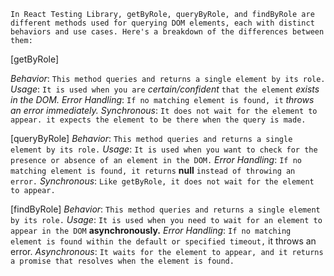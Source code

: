 `In React Testing Library, getByRole, queryByRole, and findByRole are different methods used for querying DOM elements, each with distinct behaviors and use cases. Here's a breakdown of the differences between them:`

[getByRole]

_Behavior_: `This method queries and returns a single element by its role.`
_Usage_: `It is used when you are` _certain/confident_ `that the element` _exists in the DOM._
_Error Handling_: `If no matching element is found, it` _throws an error immediately._
_Synchronous_: `It does not wait for the element to appear. it expects the element to be there when the query is made.`

[queryByRole]
_Behavior_: `This method queries and returns a single element by its role.`
_Usage_: `It is used when you want to check for the presence or absence of an element in the DOM.`
_Error Handling_: `If no matching element is found, it returns` **null** `instead of throwing an error.`
_Synchronous_: `Like getByRole, it does not wait for the element to appear.`

[findByRole]
_Behavior_: `This method queries and returns a single element by its role.`
_Usage_: `It is used when you need to wait for an element to appear in the DOM` **asynchronously.**
_Error Handling_: `If no matching element is found within the default or specified timeout,` it throws an error.
_Asynchronous_: `It waits for the element to appear, and it returns a promise that resolves when the element is found.`
